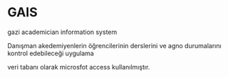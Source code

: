 # GAIS
gazi academician information system

Danışman akedemiyenlerin öğrencilerinin derslerini ve agno durumalarını kontrol edebileceği uygulama

veri tabanı olarak microsfot access kullanılmıştır.
